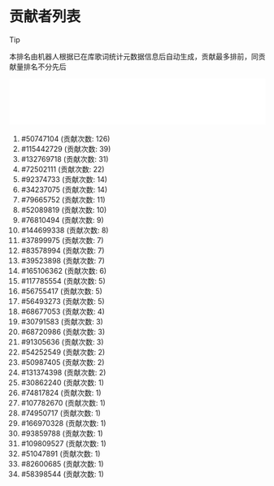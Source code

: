 # 贡献者列表

> [!TIP]
> 本排名由机器人根据已在库歌词统计元数据信息后自动生成，贡献最多排前，同贡献量排名不分先后

![贡献者头像画廊](./CONTRIBUTORS.svg)

1. #50747104 (贡献次数: 126)
2. #115442729 (贡献次数: 39)
3. #132769718 (贡献次数: 31)
4. #72502111 (贡献次数: 22)
5. #92374733 (贡献次数: 14)
6. #34237075 (贡献次数: 14)
7. #79665752 (贡献次数: 11)
8. #52089819 (贡献次数: 10)
9. #76810494 (贡献次数: 9)
10. #144699338 (贡献次数: 8)
11. #37899975 (贡献次数: 7)
12. #83578994 (贡献次数: 7)
13. #39523898 (贡献次数: 7)
14. #165106362 (贡献次数: 6)
15. #117785554 (贡献次数: 5)
16. #56755417 (贡献次数: 5)
17. #56493273 (贡献次数: 5)
18. #68677053 (贡献次数: 4)
19. #30791583 (贡献次数: 3)
20. #68720986 (贡献次数: 3)
21. #91305636 (贡献次数: 3)
22. #54252549 (贡献次数: 2)
23. #50987405 (贡献次数: 2)
24. #131374398 (贡献次数: 2)
25. #30862240 (贡献次数: 1)
26. #74817824 (贡献次数: 1)
27. #107782670 (贡献次数: 1)
28. #74950717 (贡献次数: 1)
29. #166970328 (贡献次数: 1)
30. #93859788 (贡献次数: 1)
31. #109809527 (贡献次数: 1)
32. #51047891 (贡献次数: 1)
33. #82600685 (贡献次数: 1)
34. #58398544 (贡献次数: 1)
